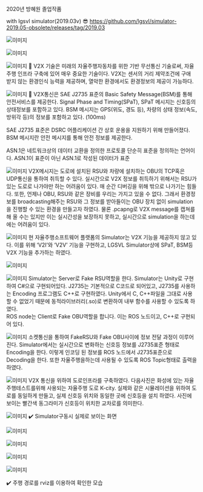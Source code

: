 2020년 방혜원 졸업작품

with lgsvl simulator(2019.03v) 
:sunglasses: https://github.com/lgsvl/simulator-2019.05-obsolete/releases/tag/2019.03

![이미지](./img/1.jpg)


![이미지](./img/2.jpg)


![이미지](./img/3.jpg)
:memo: 
V2X 기술은 미래의 자율주행자동차를 위한 기반 무선통신 기술로써, 자율주행 인프라 구축에 있어 매우 중요한 기술이다. 
V2X는 센서의 거리 제약조건에 구애 받지 않는 환경인식 능력을 제공하며, 열악한 환경에서도 환경정보의 제공이 가능하다.


![이미지](./img/4.jpg)
:memo:
V2X통신은 SAE J2735 표준의 Basic Safety Message(BSM)를 통해 안전서비스를 제공한다.
Signal Phase and Timing(SPaT), SPaT 메시지는 신호등의 상태정보를 포함하고 있다. 
BSM 메시지는 GPS(위도, 경도 등), 차량의 상태 정보(속도, 방위각 등)의 정보를 포함하고 있다. (100ms)


SAE J2735 표준은 DSRC 어플리케이션 간 상호 운용을 지원하기 위해 만들어졌다. BSM 메시지란 안전 메시지를 통해 안전 정보를 제공한다.


ASN.1은 네트워크상의 데이터 교환을 정의한 프로토콜 단순히 표준을 정의하는 언어이다.
ASN.1이 표준이 아닌 ASN.1로 작성된 데이터가 표준


![이미지](./img/5.jpg)
V2X메시지는 도로에 설치된 RSU와 차량에 설치하는 OBU의 TCP혹은 UDP통신을 통하여 취득할 수 있다. 
실시간으로 V2X 정보를 취득하기 위해서는 RSU가 있는 도로로 나가야만 하는 어려움이 있다. 
매 순간 디버깅을 위해 밖으로 나가기는 힘들다. 또한, 언제나 OBU, RSU와 같은 장비를 우리는 가지고 있을 수 없다. 그래서 환경정보를 broadcasting해주는 RSU와 그 정보를 받아들이는 OBU 장치 없이 simulation을 진행할 수 있는 환경을 만들고자 하였다.
물론 .pcapng로 V2X message를 캡쳐를 해 올 수는 있지만 이는 실시간성을 보장하지 못하고, 실시간으로 simulation을 하는데에는 어려움이 있다.


![이미지](./img/6.jpg)
현 자율주행소프트웨어 플랫폼의 Simulator는 V2X 기능을 제공하지 않고 있다. 
이를 위해 ‘V2I’와 ‘V2V’ 기능을 구현하고, LGSVL Simulator상에 SPaT, BSM등 V2X 기능을 추가하는 하였다. 


![이미지](./img/7.jpg)


![이미지](./img/8.jpg)
Simulator는 Server로 Fake RSU역할을 한다. 
Simulator는 Unity로 구현하여 C#으로 구현되어있다. J2735는 기본적으로 C코드로 되어있고, J2735를 사용하는 Encoding 프로그램도 C++로 구현하였다. 
Unity에서 C, C++파일을 그대로 사용할 수 없었기 때문에 동적라이브러리(.so)로 변환하여 내부 함수를 사용할 수 있도록 하였다.  
ROS node는 Client로 Fake OBU역할을 합니다. 이는 ROS 노드이고, C++로 구현되어 있다. 


![이미지](./img/9.jpg)
소켓통신을 통하여 FakeRSU와 Fake OBU사이에 정보 전달 과정이 이루어 진다. 
Simulator에서는 실시간으로 변화하는 신호등 정보를 J2735표준 형태로 Encoding을 한다. 
이렇게 인코딩 된 정보를 ROS 노드에서 J2735표준으로 Decoding을 한다. 또한 자율주행을하는데 사용될 수 있도록 ROS Topic형태로 출력을 하였다.


![이미지](./img/10.jpg)
V2X 통신을 위하여 도로인프라를 구축하였다. 
다음사진은 화성에 있는 자율주행테스트를위해 사용되는 자율주행 도로 K-city. 
실제와 같은 시뮬레이션을 위하여 도로를 동일하게 만들고, 실제 신호등 위치와 동일한 곳에 신호등을 설치 하였다.
사진에 보이는 빨간색 동그라미가 신호등이 위치한 교차로를 의미한다.


![이미지](./img/11.jpg)
:heavy_check_mark: Simulator구동시 실제로 보이는 화면


![이미지](./img/12.jpg)


![이미지](./img/13.jpg)


![이미지](./img/15.jpg)


![이미지](./img/17.jpg)

:heavy_check_mark: 주행 경로를 rviz를 이용하여 확인한 모습

